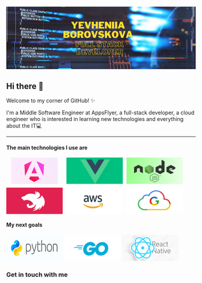 [![Yevheniia Borovskova - Full Stack Developer](assets/bg_header.png)](https://www.linkedin.com/in/yevheniia-borovskova-759830212/)
## Hi there 👋

Welcome to my corner of GitHub! ✨

I'm a Middle Software Engineer at AppsFlyer, a full-stack developer, a cloud engineer who is interested in learning new technologies and everything about the IT💻

---

#### The main technologies I use are

<div style="display:flex; flex-wrap: wrap; gap: 10px;">
    <img src="assets/angular.png" alt="angular" style="width: 150px;
    height: 70px; object-fit: contain;" />
     <img src="assets/vue-js.png" alt="vue-js" style="width: 150px;
    height: 70px;" />
     <img src="assets/node-js.png" alt="node-js" style="width: 150px;
    height: 70px;" />
     <img src="assets/nest-js.png" alt="nest-js" style="width: 150px;
    height: 70px;" />
     <img src="assets/aws.png" alt="aws" style="width: 150px;
    height: 70px;" />
      <img src="assets/google.png" alt="google" style="width: 150px;
    height: 70px;" />
</div>

#### My next goals

 <img src="assets/python.png" alt="python" style="width: 150px;
    height: 70px;" />
     <img src="assets/goland.png" alt="goland" style="width: 150px;
    height: 70px;" />
     <img src="assets/react-native.png" alt="react-native" style="width: 150px;
    height: 70px;" />

### Get in touch with me

<a href="https://www.linkedin.com/in/yevheniia-borovskova-759830212" target="blank">
     <img src="assets/linkedin.png" alt="linkedin" style="width: 40px;
    height: 35px; />
</a>

<!--
**Borovskova/Borovskova** is a ✨ _special_ ✨ repository because its `README.md` (this file) appears on your GitHub profile.

Here are some ideas to get you started:

- 🔭 I’m currently working on ...
- 🌱 I’m currently learning ...
- 👯 I’m looking to collaborate on ...
- 🤔 I’m looking for help with ...
- 💬 Ask me about ...
- 📫 How to reach me: ...
- 😄 Pronouns: ...
- ⚡ Fun fact: ...
-->
